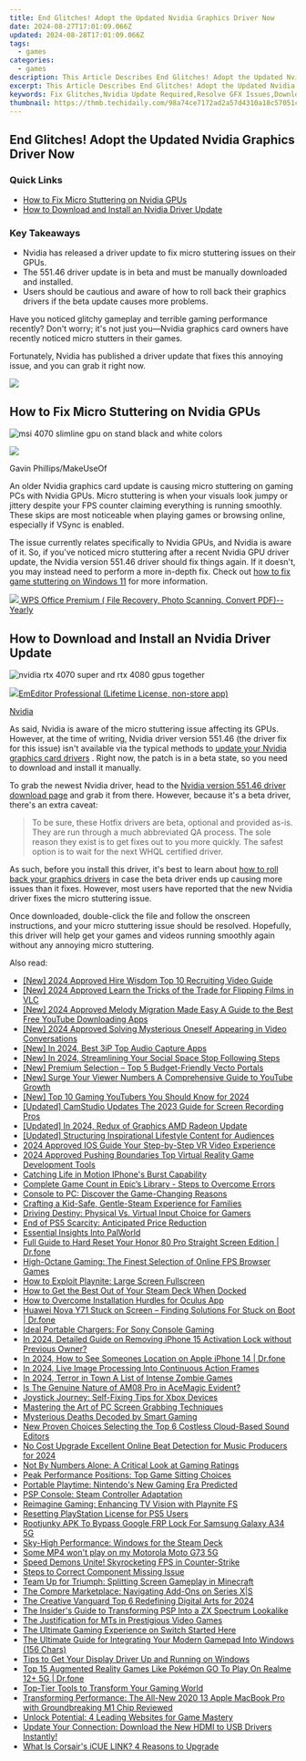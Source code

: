 ```yaml
---
title: End Glitches! Adopt the Updated Nvidia Graphics Driver Now
date: 2024-08-27T17:01:09.066Z
updated: 2024-08-28T17:01:09.066Z
tags:
  - games
categories:
  - games
description: This Article Describes End Glitches! Adopt the Updated Nvidia Graphics Driver Now
excerpt: This Article Describes End Glitches! Adopt the Updated Nvidia Graphics Driver Now
keywords: Fix Glitches,Nvidia Update Required,Resolve GFX Issues,Download Latest Driver,Improve Graphics Performance,Stable Nvidia Drivers,Enhance Visual Experience
thumbnail: https://thmb.techidaily.com/98a74ce7172ad2a57d4310a18c57051ce671b66b03e5b45c8d9ea3eb4205cb9f.jpg
---
```


## End Glitches! Adopt the Updated Nvidia Graphics Driver Now

### Quick Links

* [How to Fix Micro Stuttering on Nvidia GPUs](#how-to-fix-micro-stuttering-on-nvidia-gpus)
* [How to Download and Install an Nvidia Driver Update](#how-to-download-and-install-an-nvidia-driver-update)

### Key Takeaways

* Nvidia has released a driver update to fix micro stuttering issues on their GPUs.
* The 551.46 driver update is in beta and must be manually downloaded and installed.
* Users should be cautious and aware of how to roll back their graphics drivers if the beta update causes more problems.

 Have you noticed glitchy gameplay and terrible gaming performance recently? Don't worry; it's not just you—Nvidia graphics card owners have recently noticed micro stutters in their games.

 Fortunately, Nvidia has published a driver update that fixes this annoying issue, and you can grab it right now.

<!-- affiliate ads begin -->
<a href="https://secure.2checkout.com/order/checkout.php?PRODS=4620780&QTY=1&AFFILIATE=108875&CART=1"><img src="https://secure.avangate.com/images/merchant/07dd4d5a72f5740ef0f035f201951476/728__90banner.jpg" border="0"></a>
<!-- affiliate ads end -->
## How to Fix Micro Stuttering on Nvidia GPUs
![msi 4070 slimline gpu on stand black and white colors](https://static1.makeuseofimages.com/wordpress/wp-content/uploads/wm/2023/09/msi-4070-slimline-gpu-on-stand-black-and-white-colors.JPG)

<!-- affiliate ads begin -->
<a href="https://store.nero.com/order/checkout.php?PRODS=22889392&QTY=1&AFFILIATE=108875&CART=1"><img src="http://webstatic.nero.com/nero2015-com-wAssets/img/affiliate/media/banner728-90eng.jpg" border="0"></a>
<!-- affiliate ads end -->
 Gavin Phillips/MakeUseOf

 An older Nvidia graphics card update is causing micro stuttering on gaming PCs with Nvidia GPUs. Micro stuttering is when your visuals look jumpy or jittery despite your FPS counter claiming everything is running smoothly. These skips are most noticeable when playing games or browsing online, especially if VSync is enabled.

 The issue currently relates specifically to Nvidia GPUs, and Nvidia is aware of it. So, if you've noticed micro stuttering after a recent Nvidia GPU driver update, the Nvidia version 551.46 driver should fix things again. If it doesn't, you may instead need to perform a more in-depth fix. Check out [how to fix game stuttering on Windows 11](https://www.makeuseof.com/windows-11-game-stutter-fix/) for more information.

<!-- affiliate ads begin -->
<a href="https://secure.2checkout.com/order/checkout.php?PRODS=38729081&QTY=1&AFFILIATE=108875&CART=1"><img src="https://website-prod.cache.wpscdn.com/img/wps-spreadsheet-free-excel-editor-online-offline-1x.93e269d.png" border="0">
WPS Office Premium ( File Recovery, Photo Scanning, Convert PDF)--Yearly</a>
<!-- affiliate ads end -->
## How to Download and Install an Nvidia Driver Update
![nvidia rtx 4070 super and rtx 4080 gpus together](https://static1.makeuseofimages.com/wordpress/wp-content/uploads/2024/01/nvidia-rtx-4070-super-and-rtx-4080-gpus-together.jpg)

<!-- affiliate ads begin -->
<a href="https://shop.emeditor.com/order/checkout.php?PRODS=4631722&QTY=1&AFFILIATE=108875&CART=1"><img src="https://www.emeditor.com/wp-content/uploads/2023/05/frontpage2-2048x588.webp" border="0">EmEditor Professional (Lifetime License, non-store app)</a>
<!-- affiliate ads end -->
[Nvidia](https://nvidianews.nvidia.com/news/geforce-rtx-40-super-series)

 As said, Nvidia is aware of the micro stuttering issue affecting its GPUs. However, at the time of writing, Nvidia driver version 551.46 (the driver fix for this issue) isn't available via the typical methods to [update your Nvidia graphics card drivers](https://www.makeuseof.com/how-update-nvidia-graphics-card-drivers-windows/) . Right now, the patch is in a beta state, so you need to download and install it manually.

 To grab the newest Nvidia driver, head to the [Nvidia version 551.46 driver download page](https://nvidia.custhelp.com/app/answers/detail/a%5Fid/5519?=&linkId=100000240085402) and grab it from there. However, because it's a beta driver, there's an extra caveat:

> To be sure, these Hotfix drivers are beta, optional and provided as-is. They are run through a much abbreviated QA process. The sole reason they exist is to get fixes out to you more quickly. The safest option is to wait for the next WHQL certified driver.

 As such, before you install this driver, it's best to learn about [how to roll back your graphics drivers](https://www.makeuseof.com/how-to-roll-back-a-driver-in-windows-10/) in case the beta driver ends up causing more issues than it fixes. However, most users have reported that the new Nvidia driver fixes the micro stuttering issue.

 Once downloaded, double-click the file and follow the onscreen instructions, and your micro stuttering issue should be resolved. Hopefully, this driver will help get your games and videos running smoothly again without any annoying micro stuttering.


<ins class="adsbygoogle"
     style="display:block"
     data-ad-format="autorelaxed"
     data-ad-client="ca-pub-7571918770474297"
     data-ad-slot="1223367746"></ins>



<ins class="adsbygoogle"
     style="display:block"
     data-ad-client="ca-pub-7571918770474297"
     data-ad-slot="8358498916"
     data-ad-format="auto"
     data-full-width-responsive="true"></ins>





<span class="atpl-alsoreadstyle">Also read:</span>
<div><ul>
<li><a href="https://eaxpv-info.techidaily.com/new-2024-approved-hire-wisdom-top-10-recruiting-video-guide/"><u>[New] 2024 Approved  Hire Wisdom  Top 10 Recruiting Video Guide</u></a></li>
<li><a href="https://video-screen-grab.techidaily.com/new-2024-approved-learn-the-tricks-of-the-trade-for-flipping-films-in-vlc/"><u>[New] 2024 Approved  Learn the Tricks of the Trade for Flipping Films in VLC</u></a></li>
<li><a href="https://youtube-webster.techidaily.com/024-approved-melody-migration-made-easy-a-guide-to-the-best-free-youtube-downloading-apps/"><u>[New] 2024 Approved  Melody Migration Made Easy  A Guide to the Best Free YouTube Downloading Apps</u></a></li>
<li><a href="https://facebook-clips.techidaily.com/new-2024-approved-solving-mysterious-oneself-appearing-in-video-conversations/"><u>[New] 2024 Approved  Solving Mysterious Oneself Appearing in Video Conversations</u></a></li>
<li><a href="https://digital-screen-recording.techidaily.com/new-in-2024-best-3ip-top-audio-capture-apps/"><u>[New] In 2024, Best 3iP Top Audio Capture Apps</u></a></li>
<li><a href="https://instagram-video-recordings.techidaily.com/new-in-2024-streamlining-your-social-space-stop-following-steps/"><u>[New] In 2024, Streamlining Your Social Space  Stop Following Steps</u></a></li>
<li><a href="https://extra-skills.techidaily.com/new-premium-selection-top-5-budget-friendly-vecto-portals/"><u>[New] Premium Selection – Top 5 Budget-Friendly Vecto Portals</u></a></li>
<li><a href="https://facebook-record-videos.techidaily.com/new-surge-your-viewer-numbers-a-comprehensive-guide-to-youtube-growth/"><u>[New] Surge Your Viewer Numbers  A Comprehensive Guide to YouTube Growth</u></a></li>
<li><a href="https://youtube-lab.techidaily.com/op-10-gaming-youtubers-you-should-know-for-2024/"><u>[New] Top 10 Gaming YouTubers You Should Know for 2024</u></a></li>
<li><a href="https://on-screen-recording.techidaily.com/updated-camstudio-updates-the-2023-guide-for-screen-recording-pros/"><u>[Updated] CamStudio Updates  The 2023 Guide for Screen Recording Pros</u></a></li>
<li><a href="https://remote-screen-capture.techidaily.com/updated-in-2024-redux-of-graphics-amd-radeon-update/"><u>[Updated] In 2024, Redux of Graphics  AMD Radeon Update</u></a></li>
<li><a href="https://facebook-video-share.techidaily.com/updated-structuring-inspirational-lifestyle-content-for-audiences/"><u>[Updated] Structuring Inspirational Lifestyle Content for Audiences</u></a></li>
<li><a href="https://some-guidance.techidaily.com/2024-approved-ios-guide-your-step-by-step-vr-video-experience/"><u>2024 Approved  IOS Guide  Your Step-by-Step VR Video Experience</u></a></li>
<li><a href="https://fox-links.techidaily.com/2024-approved-pushing-boundaries-top-virtual-reality-game-development-tools/"><u>2024 Approved  Pushing Boundaries  Top Virtual Reality Game Development Tools</u></a></li>
<li><a href="https://extra-lessons.techidaily.com/catching-life-in-motion-iphones-burst-capability/"><u>Catching Life in Motion  IPhone's Burst Capability</u></a></li>
<li><a href="https://games-able.techidaily.com/complete-game-count-in-epics-library-steps-to-overcome-errors/"><u>Complete Game Count in Epic’s Library - Steps to Overcome Errors</u></a></li>
<li><a href="https://games-able.techidaily.com/console-to-pc-discover-the-game-changing-reasons/"><u>Console to PC: Discover the Game-Changing Reasons</u></a></li>
<li><a href="https://games-able.techidaily.com/crafting-a-kid-safe-gentle-steam-experience-for-families/"><u>Crafting a Kid-Safe, Gentle-Steam Experience for Families</u></a></li>
<li><a href="https://games-able.techidaily.com/driving-destiny-physical-vs-virtual-input-choice-for-gamers/"><u>Driving Destiny: Physical Vs. Virtual Input Choice for Gamers</u></a></li>
<li><a href="https://games-able.techidaily.com/end-of-ps5-scarcity-anticipated-price-reduction/"><u>End of PS5 Scarcity: Anticipated Price Reduction</u></a></li>
<li><a href="https://games-able.techidaily.com/essential-insights-into-palworld/"><u>Essential Insights Into PalWorld</u></a></li>
<li><a href="https://techidaily.com/full-guide-to-hard-reset-your-honor-80-pro-straight-screen-edition-drfone-by-drfone-reset-android-reset-android/"><u>Full Guide to Hard Reset Your Honor 80 Pro Straight Screen Edition | Dr.fone</u></a></li>
<li><a href="https://games-able.techidaily.com/high-octane-gaming-the-finest-selection-of-online-fps-browser-games/"><u>High-Octane Gaming: The Finest Selection of Online FPS Browser Games</u></a></li>
<li><a href="https://games-able.techidaily.com/how-to-exploit-playnite-large-screen-fullscreen/"><u>How to Exploit Playnite: Large Screen Fullscreen</u></a></li>
<li><a href="https://games-able.techidaily.com/how-to-get-the-best-out-of-your-steam-deck-when-docked/"><u>How to Get the Best Out of Your Steam Deck When Docked</u></a></li>
<li><a href="https://games-able.techidaily.com/how-to-overcome-installation-hurdles-for-oculus-app/"><u>How to Overcome Installation Hurdles for Oculus App</u></a></li>
<li><a href="https://fix-guide.techidaily.com/huawei-nova-y71-stuck-on-screen-finding-solutions-for-stuck-on-boot-drfone-by-drfone-fix-android-problems-fix-android-problems/"><u>Huawei Nova Y71 Stuck on Screen – Finding Solutions For Stuck on Boot | Dr.fone</u></a></li>
<li><a href="https://games-able.techidaily.com/ideal-portable-chargers-for-sony-console-gaming/"><u>Ideal Portable Chargers: For Sony Console Gaming</u></a></li>
<li><a href="https://apple-account.techidaily.com/in-2024-detailed-guide-on-removing-iphone-15-activation-lock-without-previous-owner-by-drfone-ios/"><u>In 2024, Detailed Guide on Removing iPhone 15 Activation Lock without Previous Owner?</u></a></li>
<li><a href="https://iphone-location.techidaily.com/in-2024-how-to-see-someones-location-on-apple-iphone-14-drfone-by-drfone-virtual-ios/"><u>In 2024, How to See Someones Location on Apple iPhone 14 | Dr.fone</u></a></li>
<li><a href="https://extra-skills.techidaily.com/in-2024-live-image-processing-into-continuous-action-frames/"><u>In 2024, Live Image Processing Into Continuous Action Frames</u></a></li>
<li><a href="https://screen-activity-recording.techidaily.com/in-2024-terror-in-town-a-list-of-intense-zombie-games/"><u>In 2024, Terror in Town  A List of Intense Zombie Games</u></a></li>
<li><a href="https://games-able.techidaily.com/is-the-genuine-nature-of-am08-pro-in-acemagic-evident/"><u>Is The Genuine Nature of AM08 Pro in AceMagic Evident?</u></a></li>
<li><a href="https://games-able.techidaily.com/joystick-journey-self-fixing-tips-for-xbox-devices/"><u>Joystick Journey: Self-Fixing Tips for Xbox Devices</u></a></li>
<li><a href="https://techtrends.techidaily.com/mastering-the-art-of-pc-screen-grabbing-techniques/"><u>Mastering the Art of PC Screen Grabbing Techniques</u></a></li>
<li><a href="https://games-able.techidaily.com/mysterious-deaths-decoded-by-smart-gaming/"><u>Mysterious Deaths Decoded by Smart Gaming</u></a></li>
<li><a href="https://audio-shaping.techidaily.com/new-proven-choices-selecting-the-top-6-costless-cloud-based-sound-editors/"><u>New Proven Choices Selecting the Top 6 Costless Cloud-Based Sound Editors</u></a></li>
<li><a href="https://extra-approaches.techidaily.com/no-cost-upgrade-excellent-online-beat-detection-for-music-producers-for-2024/"><u>No Cost Upgrade  Excellent Online Beat Detection for Music Producers for 2024</u></a></li>
<li><a href="https://games-able.techidaily.com/not-by-numbers-alone-a-critical-look-at-gaming-ratings/"><u>Not By Numbers Alone: A Critical Look at Gaming Ratings</u></a></li>
<li><a href="https://games-able.techidaily.com/peak-performance-positions-top-game-sitting-choices/"><u>Peak Performance Positions: Top Game Sitting Choices</u></a></li>
<li><a href="https://games-able.techidaily.com/portable-playtime-nintendos-new-gaming-era-predicted/"><u>Portable Playtime: Nintendo's New Gaming Era Predicted</u></a></li>
<li><a href="https://games-able.techidaily.com/psp-console-steam-controller-adaptation/"><u>PSP Console: Steam Controller Adaptation</u></a></li>
<li><a href="https://games-able.techidaily.com/reimagine-gaming-enhancing-tv-vision-with-playnite-fs/"><u>Reimagine Gaming: Enhancing TV Vision with Playnite FS</u></a></li>
<li><a href="https://games-able.techidaily.com/resetting-playstation-license-for-ps5-users/"><u>Resetting PlayStation License for PS5 Users</u></a></li>
<li><a href="https://android-unlock.techidaily.com/rootjunky-apk-to-bypass-google-frp-lock-for-samsung-galaxy-a34-5g-by-drfone-android/"><u>Rootjunky APK To Bypass Google FRP Lock For Samsung Galaxy A34 5G</u></a></li>
<li><a href="https://games-able.techidaily.com/sky-high-performance-windows-for-the-steam-deck/"><u>Sky-High Performance: Windows for the Steam Deck</u></a></li>
<li><a href="https://techidaily.com/some-mp4-won-t-play-on-my-motorola-moto-g73-5g-by-aiseesoft-video-converter-play-mp4-on-android/"><u>Some MP4 won't play on my Motorola Moto G73 5G</u></a></li>
<li><a href="https://games-able.techidaily.com/speed-demons-unite-skyrocketing-fps-in-counter-strike/"><u>Speed Demons Unite! Skyrocketing FPS in Counter-Strike</u></a></li>
<li><a href="https://games-able.techidaily.com/steps-to-correct-component-missing-issue/"><u>Steps to Correct Component Missing Issue</u></a></li>
<li><a href="https://games-able.techidaily.com/team-up-for-triumph-splitting-screen-gameplay-in-minecraft/"><u>Team Up for Triumph: Splitting Screen Gameplay in Minecraft</u></a></li>
<li><a href="https://games-able.techidaily.com/the-compre-marketplace-navigating-add-ons-on-series-xs/"><u>The Compre Marketplace: Navigating Add-Ons on Series X|S</u></a></li>
<li><a href="https://vp-tips.techidaily.com/the-creative-vanguard-top-6-redefining-digital-arts-for-2024/"><u>The Creative Vanguard  Top 6 Redefining Digital Arts for 2024</u></a></li>
<li><a href="https://games-able.techidaily.com/the-insiders-guide-to-transforming-psp-into-a-zx-spectrum-lookalike/"><u>The Insider's Guide to Transforming PSP Into a ZX Spectrum Lookalike</u></a></li>
<li><a href="https://games-able.techidaily.com/the-justification-for-mts-in-prestigious-video-games/"><u>The Justification for MTs in Prestigious Video Games</u></a></li>
<li><a href="https://games-able.techidaily.com/the-ultimate-gaming-experience-on-switch-started-here/"><u>The Ultimate Gaming Experience on Switch Started Here</u></a></li>
<li><a href="https://games-able.techidaily.com/the-ultimate-guide-for-integrating-your-modern-gamepad-into-windows-156-chars/"><u>The Ultimate Guide for Integrating Your Modern Gamepad Into Windows (156 Chars)</u></a></li>
<li><a href="https://games-able.techidaily.com/tips-to-get-your-display-driver-up-and-running-on-windows/"><u>Tips to Get Your Display Driver Up and Running on Windows</u></a></li>
<li><a href="https://pokemon-go-android.techidaily.com/top-15-augmented-reality-games-like-pokemon-go-to-play-on-realme-12plus-5g-drfone-by-drfone-virtual-android/"><u>Top 15 Augmented Reality Games Like Pokémon GO To Play On Realme 12+ 5G | Dr.fone</u></a></li>
<li><a href="https://games-able.techidaily.com/top-tier-tools-to-transform-your-gaming-world/"><u>Top-Tier Tools to Transform Your Gaming World</u></a></li>
<li><a href="https://buynow-reviews.techidaily.com/transforming-performance-the-all-new-2020-13-apple-macbook-pro-with-groundbreaking-m1-chip-reviewed/"><u>Transforming Performance: The All-New 2020 13 Apple MacBook Pro with Groundbreaking M1 Chip Reviewed</u></a></li>
<li><a href="https://games-able.techidaily.com/unlock-potential-4-leading-websites-for-game-mastery/"><u>Unlock Potential: 4 Leading Websites for Game Mastery</u></a></li>
<li><a href="https://win-dash.techidaily.com/update-your-connection-download-the-new-hdmi-to-usb-drivers-instantly/"><u>Update Your Connection: Download the New HDMI to USB Drivers Instantly!</u></a></li>
<li><a href="https://games-able.techidaily.com/what-is-corsairs-icue-link-4-reasons-to-upgrade/"><u>What Is Corsair's iCUE LINK? 4 Reasons to Upgrade</u></a></li>
</ul></div>
